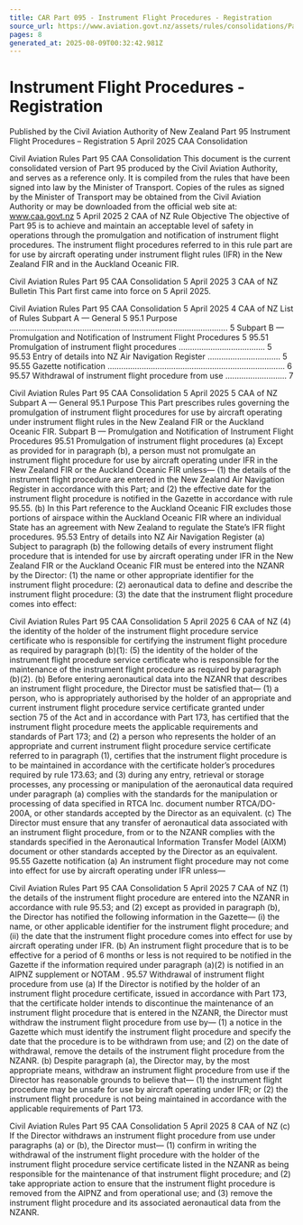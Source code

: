 ```yaml
---
title: CAR Part 095 - Instrument Flight Procedures - Registration
source_url: https://www.aviation.govt.nz/assets/rules/consolidations/Part_095_Consolidation.pdf
pages: 8
generated_at: 2025-08-09T00:32:42.981Z
---
```

# Instrument Flight Procedures - Registration

Published by the Civil Aviation Authority of New Zealand  Part 95  Instrument Flight Procedures – Registration  5 April 2025  CAA Consolidation

Civil Aviation Rules   Part 95   CAA Consolidation  This document is the current consolidated version of Part 95 produced by the Civil Aviation Authority, and serves as a reference only.   It is compiled from the rules that have been signed into law by the Minister of Transport.   Copies of the rules as signed by the Minister of Transport may be obtained from the Civil Aviation Authority or may be downloaded from the official web site at: www.caa.govt.nz  5 April 2025   2   CAA of NZ  Rule Objective  The objective of Part 95 is to achieve and maintain an acceptable level of safety in operations through the promulgation and notification of instrument flight procedures.  The instrument flight procedures referred to in this rule part are for use by aircraft operating under instrument flight rules (IFR) in the New Zealand FIR and in the Auckland Oceanic FIR.

Civil Aviation Rules   Part 95   CAA Consolidation  5 April 2025   3   CAA of NZ  Bulletin  This Part first came into force on 5 April 2025.

Civil Aviation Rules   Part 95   CAA Consolidation  5 April 2025   4   CAA of NZ  List of Rules  Subpart A — General   5  95.1   Purpose ................................................................................................   5  Subpart B — Promulgation and Notification of Instrument Flight Procedures   5  95.51   Promulgation of instrument flight procedures ......................................   5  95.53   Entry of details into NZ Air Navigation Register ................................   5  95.55   Gazette notification   ..............................................................................   6  95.57   Withdrawal of instrument flight procedure from use ...........................   7

Civil Aviation Rules   Part 95   CAA Consolidation  5 April 2025   5   CAA of NZ  Subpart A — General  95.1   Purpose  This Part prescribes rules governing the promulgation of instrument flight procedures for use by aircraft operating under instrument flight rules in the New Zealand FIR or the Auckland Oceanic FIR.  Subpart B — Promulgation and Notification of Instrument Flight Procedures  95.51   Promulgation of instrument flight procedures  (a)   Except as provided for in paragraph (b), a person must not promulgate an instrument flight procedure for use by aircraft operating under IFR in the New Zealand FIR or the Auckland Oceanic FIR unless—  (1)   the details of the instrument flight procedure are entered in the New Zealand Air Navigation Register in accordance with this Part; and  (2)   the effective date for the instrument flight procedure is notified in the   Gazette   in accordance with rule 95.55.  (b)   In this Part reference to the Auckland Oceanic FIR excludes those portions of airspace within the Auckland Oceanic FIR where an individual State has an agreement with New Zealand to regulate the State’s IFR flight procedures.  95.53   Entry of details into NZ Air Navigation Register  (a)   Subject to paragraph (b) the following details of every instrument flight procedure that is intended for use by aircraft operating under IFR in the New Zealand FIR or the Auckland Oceanic FIR must be entered into the NZANR by the Director:  (1)   the name or other appropriate identifier for the instrument flight procedure:  (2)   aeronautical data to define and describe the instrument flight procedure:  (3)   the date that the instrument flight procedure comes into effect:

Civil Aviation Rules   Part 95   CAA Consolidation  5 April 2025   6   CAA of NZ  (4)   the identity of the holder of the instrument flight procedure service certificate who is responsible for certifying the instrument flight procedure as required by paragraph (b)(1):  (5)   the identity of the holder of the instrument flight procedure service certificate who is responsible for the maintenance of the instrument flight procedure as required by paragraph (b)(2).  (b)   Before entering aeronautical data into the NZANR that describes an instrument flight procedure, the Director must be satisfied that—  (1)   a person, who is appropriately authorised by the holder of an appropriate and current instrument flight procedure service certificate granted under section 75 of the Act and in accordance with Part 173, has certified that the instrument flight procedure meets the applicable requirements and standards of Part 173; and  (2)   a person who represents the holder of an appropriate and current instrument flight procedure service certificate referred to in paragraph (1), certifies that the instrument flight procedure is to be maintained in accordance with the certificate holder’s procedures required by rule 173.63; and  (3)   during any entry, retrieval or storage processes, any processing or manipulation of the aeronautical data required under paragraph (a) complies with the standards for the manipulation or processing of data specified in RTCA Inc. document number RTCA/DO-200A, or other standards accepted by the Director as an equivalent.  (c)   The Director must ensure that any transfer of aeronautical data associated with an instrument flight procedure, from or to the NZANR complies with the standards specified in the Aeronautical Information Transfer Model (AIXM) document or other standards accepted by the Director as an equivalent.  95.55   Gazette notification  (a)   An instrument flight procedure may not come into effect for use by aircraft operating under IFR unless—

Civil Aviation Rules   Part 95   CAA Consolidation  5 April 2025   7   CAA of NZ  (1)   the details of the instrument flight procedure are entered into the NZANR in accordance with rule 95.53; and  (2)   except as provided in paragraph (b), the Director has notified the following information in the   Gazette—  (i)   the name, or other applicable identifier for the instrument flight procedure; and  (ii)   the date that the instrument flight procedure comes into effect for use by aircraft operating under IFR.  (b)   An instrument flight procedure that is to be effective for a period of 6 months or less is not required to be notified in the   Gazette   if the information required under paragraph (a)(2) is notified in an AIPNZ supplement or NOTAM .  95.57   Withdrawal of instrument flight procedure from use  (a)   If the Director is notified by the holder of an instrument flight procedure certificate, issued in accordance with Part 173, that the certificate holder intends to discontinue the maintenance of an instrument flight procedure that is entered in the NZANR, the Director must withdraw the instrument flight procedure from use by—  (1)   a notice in the   Gazette   which must identify the instrument flight procedure and specify the date that the procedure is to be withdrawn from use; and  (2)   on the date of withdrawal, remove the details of the instrument flight procedure from the NZANR.  (b)   Despite paragraph (a), the Director may, by the most appropriate means, withdraw an instrument flight procedure from use if the Director has reasonable grounds to believe that—  (1)   the instrument flight procedure may be unsafe for use by aircraft operating under IFR; or  (2)   the instrument flight procedure is not being maintained in accordance with the applicable requirements of Part 173.

Civil Aviation Rules   Part 95   CAA Consolidation  5 April 2025   8   CAA of NZ  (c)   If the Director withdraws an instrument flight procedure from use under paragraphs (a) or (b), the Director must—  (1)   confirm in writing the withdrawal of the instrument flight procedure with the holder of the instrument flight procedure service certificate listed in the NZANR as being responsible for the maintenance of that instrument flight procedure; and  (2)   take appropriate action to ensure that the instrument flight procedure is removed from the AIPNZ and from operational use; and  (3)   remove the instrument flight procedure and its associated aeronautical data from the NZANR.


